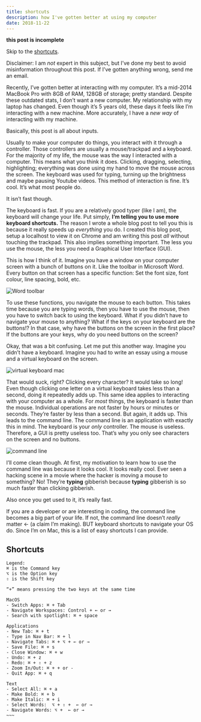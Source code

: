 ```yaml
---
title: shortcuts
description: how I've gotten better at using my computer
date: 2018-11-22
---
```

**this post is incomplete**

Skip to the [shortcuts](#shortcuts).

Disclaimer: I am *not* expert in this subject, but I’ve done my best to avoid misinformation throughout this post. If I’ve gotten anything wrong, send me an email.

Recently, I’ve gotten better at interacting with my computer.
It’s a mid-2014 MacBook Pro with 8GB of RAM, 128GB of storage; pretty standard. Despite these outdated stats, I don’t want a new computer.
My relationship with my laptop has changed. Even though it’s 5 years old, these days it feels like I’m interacting with a new machine. More accurately, I have a *new way* of interacting with my machine.

Basically, this post is all about inputs.

Usually to make your computer do things, you interact with it through a controller. Those controllers are usually a mouse/trackpad and a keyboard.
For the majority of my life, the mouse was the way I interacted with a computer. This means what you think it does. Clicking, dragging, selecting, highlighting; everything was done using my hand to move the mouse across the screen. The keyboard was used for typing, turning up the brightness and maybe pausing Youtube videos.
This method of interaction is fine. It’s cool. It’s what most people do.

It isn’t fast though.

The keyboard is fast. If you are a relatively good typer (like I am), the keyboard will change your life.
Put simply, **I’m telling you to use more keyboard shortcuts.**
The reason I wrote a whole blog post to tell you this is because it really speeds up *everything* you do.
I created this blog post, setup a localhost to view it on Chrome and am writing this post _all_ without touching the trackpad.
This also implies something important. The less you use the mouse, the less you need a Graphical User Interface (GUI).

This is how I think of it. Imagine you have a window on your computer screen with a bunch of buttons on it. Like the toolbar in Microsoft Word. Every button on that screen has a specific function: Set the font size, font colour, line spacing, bold, etc.

![Word toolbar](/assets/word-toolbar.png)

To use these functions, you navigate the mouse to each button. This takes time because you are typing words, then you have to use the mouse, then you have to switch back to using the keyboard. What if you didn’t have to navigate your mouse to anything? What if the keys on your keyboard are the buttons!?
In that case, why have the buttons on the screen in the first place? If the buttons are your keys, why do you need buttons on the screen?

Okay, that was a bit confusing. Let me put this another way.
Imagine you didn’t have a keyboard. Imagine you had to write an essay using a mouse and a virtual keyboard on the screen.

![virtual keyboard mac](/assets/virtual-keyboard.jpg)

That would suck, right? Clicking every character? It would take so long! Even though clicking one letter on a virtual keyboard takes less than a second, doing it repeatedly adds up.
This same idea applies to interacting with your computer as a whole. For *most* things, the keyboard is faster than the mouse. Individual operations are not faster by hours or minutes or seconds. They’re faster by less than a second. But again, it adds up.
This leads to the command line.
The command line is an application with exactly this in mind. The keyboard is your *only* controller. The mouse is useless. Therefore, a GUI is pretty useless too. That’s why you only see characters on the screen and no buttons.

![command line](/assets/command-line.png)

I’ll come clean though. At first, my motivation to learn how to use the command line was because it looks cool. It looks really cool. Ever seen a hacking scene in a movie where the hacker is moving a mouse to something? No! They’re **typing** gibberish because **typing** gibberish is so much faster than clicking gibberish.

Also once you get used to it, it’s really fast.

If you are a developer or are interesting in coding, the command line becomes a big part of your life.
If not, the command line doesn’t _really_ matter <- (a claim I’m making).
BUT keyboard shortcuts to navigate your OS do. Since I’m on Mac, this is a list of easy shortcuts I can provide.

## Shortcuts

~~~~
Legend:
⌘ is the Command key
⌥ is the Option key
⇧ is the Shift key

“+” means pressing the two keys at the same time

MacOS
- Switch Apps: ⌘ + Tab
- Navigate Workspaces: Control + ← or →
- Search with spotlight: ⌘ + space

Applications
- New Tab: ⌘ + t
- Type in Nav Bar: ⌘ + l
- Navigate Tabs: ⌘ + ⌥ + ← or →
- Save File: ⌘ + s
- Close Window: ⌘ + w
- Undo: ⌘ + z
- Redo: ⌘ + ⇧ + z
- Zoom In/Out: ⌘ + + or -
- Quit App: ⌘ + q

Text
- Select All: ⌘ + a
- Make Bold: ⌘ + b
- Make Italic: ⌘ + i
- Select Words:  ⌥ + ⇧ +  ← or →
- Navigate Words: ⌥ +  ← or →
~~~
